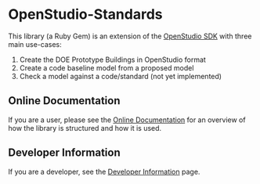 # OpenStudio-Standards

This library (a Ruby Gem) is an extension of the [OpenStudio SDK](https://www.openstudio.net/) with three main use-cases:

1. Create the DOE Prototype Buildings in OpenStudio format
2. Create a code baseline model from a proposed model
3. Check a model against a code/standard (not yet implemented)

## Online Documentation

If you are a user, please see the [Online Documentation](http://www.rubydoc.info/gems/openstudio-standards)
 for an overview of how the library is structured and how it is used.

## Developer Information

If you are a developer, see the [Developer Information](docs/DeveloperInformation.md) page.




